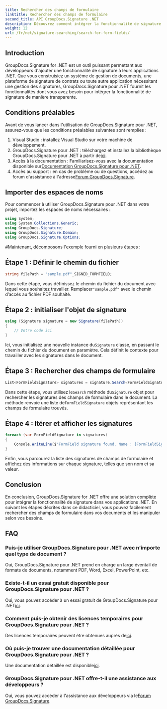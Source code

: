 ```yaml
---
title: Rechercher des champs de formulaire
linktitle: Rechercher des champs de formulaire
second_title: API GroupDocs.Signature .NET
description: Découvrez comment intégrer la fonctionnalité de signature dans vos applications .NET avec GroupDocs.Signature pour .NET. Suivez nos étapes étape par étape pour une gestion transparente des documents.
weight: 12
url: /fr/net/signature-searching/search-for-form-fields/
---
```

## Introduction
GroupDocs.Signature for .NET est un outil puissant permettant aux développeurs d'ajouter une fonctionnalité de signature à leurs applications .NET. Que vous construisiez un système de gestion de documents, une plateforme de signature de contrats ou toute autre application nécessitant une gestion des signatures, GroupDocs.Signature pour .NET fournit les fonctionnalités dont vous avez besoin pour intégrer la fonctionnalité de signature de manière transparente.
## Conditions préalables
Avant de vous lancer dans l'utilisation de GroupDocs.Signature pour .NET, assurez-vous que les conditions préalables suivantes sont remplies :
1. Visual Studio : installez Visual Studio sur votre machine de développement.
2.  GroupDocs.Signature pour .NET : téléchargez et installez la bibliothèque GroupDocs.Signature pour .NET à partir de[ici](https://releases.groupdocs.com/signature/net/).
3.  Accès à la documentation : Familiarisez-vous avec la documentation disponible sur[Documentation GroupDocs.Signature pour .NET](https://tutorials.groupdocs.com/signature/net/).
4.  Accès au support : en cas de problème ou de questions, accédez au forum d'assistance à l'adresse[Forum GroupDocs.Signature](https://forum.groupdocs.com/c/signature/13).

## Importer des espaces de noms
Pour commencer à utiliser GroupDocs.Signature pour .NET dans votre projet, importez les espaces de noms nécessaires :
```csharp
using System;
using System.Collections.Generic;
using GroupDocs.Signature;
using GroupDocs.Signature.Domain;
using GroupDocs.Signature.Options;
```
#Maintenant, décomposons l'exemple fourni en plusieurs étapes :
## Étape 1 : Définir le chemin du fichier
```csharp
string filePath = "sample.pdf"_SIGNED_FORMFIELD;
```
 Dans cette étape, vous définissez le chemin du fichier du document avec lequel vous souhaitez travailler. Remplacer`"sample.pdf"` avec le chemin d’accès au fichier PDF souhaité.
## Étape 2 : initialiser l'objet de signature
```csharp
using (Signature signature = new Signature(filePath))
{
    // Votre code ici
}
```
 Ici, vous initialisez une nouvelle instance du`Signature` classe, en passant le chemin du fichier du document en paramètre. Cela définit le contexte pour travailler avec les signatures dans le document.
## Étape 3 : Rechercher des champs de formulaire
```csharp
List<FormFieldSignature> signatures = signature.Search<FormFieldSignature>(SignatureType.FormField);
```
 Dans cette étape, vous utilisez le`Search` méthode du`Signature` objet pour rechercher les signatures des champs de formulaire dans le document. La méthode renvoie une liste de`FormFieldSignature` objets représentant les champs de formulaire trouvés.
## Étape 4 : Itérer et afficher les signatures
```csharp
foreach (var FormFieldSignature in signatures)
{
    Console.WriteLine($"FormField signature found. Name : {FormFieldSignature.Name}. Value: {FormFieldSignature.Value}");
}
```
Enfin, vous parcourez la liste des signatures de champs de formulaire et affichez des informations sur chaque signature, telles que son nom et sa valeur.

## Conclusion
En conclusion, GroupDocs.Signature for .NET offre une solution complète pour intégrer la fonctionnalité de signature dans vos applications .NET. En suivant les étapes décrites dans ce didacticiel, vous pouvez facilement rechercher des champs de formulaire dans vos documents et les manipuler selon vos besoins.
## FAQ
### Puis-je utiliser GroupDocs.Signature pour .NET avec n’importe quel type de document ?
Oui, GroupDocs.Signature pour .NET prend en charge un large éventail de formats de documents, notamment PDF, Word, Excel, PowerPoint, etc.
### Existe-t-il un essai gratuit disponible pour GroupDocs.Signature pour .NET ?
 Oui, vous pouvez accéder à un essai gratuit de GroupDocs.Signature pour .NET[ici](https://releases.groupdocs.com/).
### Comment puis-je obtenir des licences temporaires pour GroupDocs.Signature pour .NET ?
 Des licences temporaires peuvent être obtenues auprès de[ici](https://purchase.groupdocs.com/temporary-license/).
### Où puis-je trouver une documentation détaillée pour GroupDocs.Signature pour .NET ?
 Une documentation détaillée est disponible[ici](https://tutorials.groupdocs.com/signature/net/).
### GroupDocs.Signature pour .NET offre-t-il une assistance aux développeurs ?
 Oui, vous pouvez accéder à l'assistance aux développeurs via le[Forum GroupDocs.Signature](https://forum.groupdocs.com/c/signature/13).